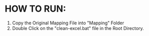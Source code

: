 HOW TO RUN:
=============
1. Copy the Original Mapping File into "Mapping" Folder
2. Double Click on the "clean-excel.bat" file in the Root Directory.
